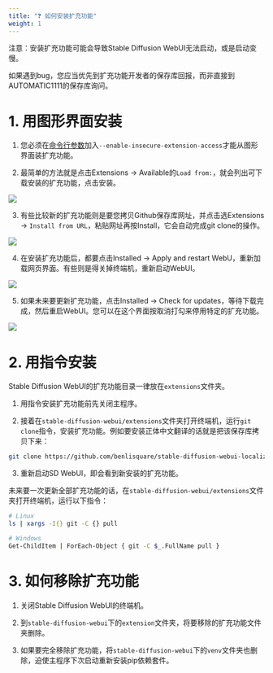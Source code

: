 ```yaml
---
title: "❓ 如何安装扩充功能"
weight: 1
---
```


注意：安装扩充功能可能会导致Stable Diffusion WebUI无法启动，或是启动变慢。

如果遇到bug，您应当优先到扩充功能开发者的保存库回报，而非直接到AUTOMATIC1111的保存库询问。


# 1. 用图形界面安装

1. 您必须在[命令行参数](../installation/command-line-arguments-and-settings/)加入`--enable-insecure-extension-access`才能从图形界面装扩充功能。

2. 最简单的方法就是点击Extensions → Available的`Load from:`，就会列出可下载安装的扩充功能，点击安装。

![](../../../images/how-to-install-extensions-1.webp)

3. 有些比较新的扩充功能则是要您拷贝Github保存库网址，并点击选Extensions → `Install from URL`，粘贴网址再按Install，它会自动完成git clone的操作。

![](../../../images/how-to-install-extensions-2.webp)

4. 在安装扩充功能后，都要点击Installed → Apply and restart WebU，重新加载网页界面。有些则是得关掉终端机，重新启动WebUI。

![](../../../images/how-to-install-extensions-3.webp)

5. 如果未来要更新扩充功能，点击Installed → Check for updates，等待下载完成，然后重启WebUI。您可以在这个界面按取消打勾来停用特定的扩充功能。

![](../../../images/how-to-install-extensions-4.webp)


# 2. 用指令安装

Stable Diffusion WebUI的扩充功能目录一律放在`extensions`文件夹。

1. 用指令安装扩充功能前先关闭主程序。

2. 接着在`stable-diffusion-webui/extensions`文件夹打开终端机，运行`git clone`指令，安装扩充功能。例如要安装正体中文翻译的话就是把该保存库拷贝下来：
```bash
git clone https://github.com/benlisquare/stable-diffusion-webui-localization-zh_TW.git
```

3. 重新启动SD WebUI，即会看到新安装的扩充功能。

未来要一次更新全部扩充功能的话，在`stable-diffusion-webui/extensions`文件夹打开终端机，运行以下指令：
```bash
# Linux
ls | xargs -I{} git -C {} pull

# Windows
Get-ChildItem | ForEach-Object { git -C $_.FullName pull }
```


# 3. 如何移除扩充功能

1. 关闭Stable Diffusion WebUI的终端机。

2. 到`stable-diffusion-webui`下的`extension`文件夹，将要移除的扩充功能文件夹删除。

3. 如果要完全移除扩充功能，将`stable-diffusion-webui`下的`venv`文件夹也删除，迫使主程序下次启动重新安装pip依赖套件。
